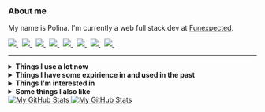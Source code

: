 ### About me
My name is Polina.
I'm currently a web full stack dev at [Funexpected](https://funexpectedapps.com/).
<p align="left">
  <a href="https://t.me/rabarbrablad/?#gh-light-mode-only" target="_blank">
    <img src="https://img.shields.io/badge/telegram-eceff4.svg?&style=for-the-badge&logo=telegram#gh-light-mode-only" />
  </a>&nbsp;
  <a href="https://t.me/rabarbrablad/?#gh-dark-mode-only" target="_blank">
    <img src="https://img.shields.io/badge/telegram-2e3440.svg?&style=for-the-badge&logo=telegram#gh-dark-mode-only" />
  </a>&nbsp;
  <a href="mailto:rabarbrablad@gmail.com?#gh-light-mode-only">
    <img src="https://img.shields.io/badge/gmail-eceff4.svg?&style=for-the-badge&logo=gmail&logoColor=D14836#gh-light-mode-only" />
  </a>&nbsp;
  <a href="mailto:rabarbrablad@gmail.com?#gh-dark-mode-only">
    <img src="https://img.shields.io/badge/gmail-2e3440.svg?&style=for-the-badge&logo=gmail&logoColor=D14836#gh-dark-mode-only" />
  </a>&nbsp;
  <a href="https://www.linkedin.com/in/polina-simonenko/?#gh-light-mode-only" target="_blank">
    <img src="https://img.shields.io/badge/linkedin-eceff4.svg?&style=for-the-badge&logo=linkedin&logoColor=0A66C2#gh-light-mode-only" />
  </a>&nbsp;
  <a href="https://www.linkedin.com/in/polina-simonenko/?#gh-dark-mode-only" target="_blank">
    <img src="https://img.shields.io/badge/linkedin-2e3440.svg?&style=for-the-badge&logo=linkedin&logoColor=0A66C2#gh-dark-mode-only" />
  </a>&nbsp;
  <a href="https://www.hackerrank.com/rabarbrablad?#gh-light-mode-only" target="_blank">
    <img src="https://img.shields.io/badge/HackerRank-eceff4.svg?&style=for-the-badge&logo=hackerrank&logoColor=2fc966#gh-light-mode-only" />
  </a>&nbsp;
  <a href="https://www.hackerrank.com/rabarbrablad?#gh-dark-mode-only" target="_blank">
    <img src="https://img.shields.io/badge/HackerRank-2e3440.svg?&style=for-the-badge&logo=hackerrank&logoColor=2fc966#gh-dark-mode-only" />
  </a>&nbsp;
</p>
<hr/>

<details>
  <summary><b>Things I use a lot now</b></summary>
  <br/>

  ![Python](          https://img.shields.io/badge/Python-eceff4.svg?&logo=python&logoColor=4382b4#gh-light-mode-only                  )
  ![Python](          https://img.shields.io/badge/Python-2e3440.svg?&logo=python&logoColor=4382b4#gh-dark-mode-only                  )&nbsp;
  ![TypeScript](      https://img.shields.io/badge/TypeScript-eceff4.svg?&logo=typescript&logoColor=3278c7#gh-light-mode-only          )
  ![TypeScript](      https://img.shields.io/badge/TypeScript-2e3440.svg?&logo=typescript&logoColor=3278c7#gh-dark-mode-only          )&nbsp;
  ![MongoDB](         https://img.shields.io/badge/MongoDB-eceff4.svg?&logo=mongodb&logoColor=00ed64#gh-light-mode-only                )
  ![MongoDB](         https://img.shields.io/badge/MongoDB-2e3440.svg?&logo=mongodb&logoColor=00ed64#gh-dark-mode-only                )&nbsp;
  ![Poetry](          https://img.shields.io/badge/Poetry-eceff4.svg?&logo=poetry&logoColor=018ce1#gh-light-mode-only                  )
  ![Poetry](          https://img.shields.io/badge/Poetry-2e3440.svg?&logo=poetry&logoColor=018ce1#gh-dark-mode-only                  )&nbsp;\
  ![React](           https://img.shields.io/badge/React-eceff4.svg?&logo=react&logoColor=4995ab#gh-light-mode-only                    )
  ![React](           https://img.shields.io/badge/React-2e3440.svg?&logo=react&logoColor=4995ab#gh-dark-mode-only                    )&nbsp;
  ![MUI](             https://img.shields.io/badge/MUI-eceff4.svg?&logo=mui&logoColor=0080ff#gh-light-mode-only                        )
  ![MUI](             https://img.shields.io/badge/MUI-2e3440.svg?&logo=mui&logoColor=0080ff#gh-dark-mode-only                        )&nbsp;
  ![Create React App](https://img.shields.io/badge/Create%20React%20App-eceff4.svg?&logo=createreactapp&logoColor=09d3ad#gh-light-mode-only)
  ![Create React App](https://img.shields.io/badge/Create%20React%20App-2e3440.svg?&logo=createreactapp&logoColor=09d3ad#gh-dark-mode-only)&nbsp;
  ![ReactQuery](      https://img.shields.io/badge/React%20Query-eceff4.svg?&logo=reactquery&logoColor=ff4154#gh-light-mode-only       )
  ![ReactQuery](      https://img.shields.io/badge/React%20Query-2e3440.svg?&logo=reactquery&logoColor=ff4154#gh-dark-mode-only       )&nbsp;
  ![ReactRouter](     https://img.shields.io/badge/React%20Router-eceff4.svg?&logo=reactrouter&logoColor=white#gh-light-mode-only      )
  ![ReactRouter](     https://img.shields.io/badge/React%20Router-2e3440.svg?&logo=reactrouter&logoColor=white#gh-dark-mode-only      )&nbsp;\
  ![Git](             https://img.shields.io/badge/Git-eceff4.svg?&logo=git&logoColor=f74d27#gh-light-mode-only                        )
  ![Git](             https://img.shields.io/badge/Git-2e3440.svg?&logo=git&logoColor=f74d27#gh-dark-mode-only                        )&nbsp;
  ![GitHub](          https://img.shields.io/badge/GitHub-eceff4.svg?&logo=github&logoColor=white#gh-light-mode-only                   )
  ![GitHub](          https://img.shields.io/badge/GitHub-2e3440.svg?&logo=github&logoColor=white#gh-dark-mode-only                   )&nbsp;
  ![GithubActions](   https://img.shields.io/badge/Github%20Actions-eceff4.svg?&logo=github-actions&logoColor=2088FF#gh-light-mode-only)
  ![GithubActions](   https://img.shields.io/badge/Github%20Actions-2e3440.svg?&logo=github-actions&logoColor=2088FF#gh-dark-mode-only)&nbsp;
  ![Docker](          https://img.shields.io/badge/Docker-eceff4.svg?&logo=docker&logoColor=2496ED#gh-light-mode-only                  )
  ![Docker](          https://img.shields.io/badge/Docker-2e3440.svg?&logo=docker&logoColor=2496ED#gh-dark-mode-only                  )&nbsp;
  ![AWS](             https://img.shields.io/badge/Amazon%20AWS-eceff4.svg?&logo=amazon-aws&logoColor=FF9900#gh-light-mode-only        )
  ![AWS](             https://img.shields.io/badge/Amazon%20AWS-2e3440.svg?&logo=amazon-aws&logoColor=FF9900#gh-dark-mode-only        )&nbsp;
  ![Firebase](        https://img.shields.io/badge/Firebase-eceff4.svg?&logo=firebase&logoColor=FFCA28#gh-light-mode-only              )
  ![Firebase](        https://img.shields.io/badge/Firebase-2e3440.svg?&logo=firebase&logoColor=FFCA28#gh-dark-mode-only              )&nbsp;\
  ![Bash](            https://img.shields.io/badge/Bash-eceff4.svg?&logo=gnubash&logoColor=4EAA25#gh-light-mode-only                   )
  ![Bash](            https://img.shields.io/badge/Bash-2e3440.svg?&logo=gnubash&logoColor=4EAA25#gh-dark-mode-only                   )&nbsp;
  ![NodeJS](          https://img.shields.io/badge/NodeJS-eceff4.svg?&logo=node.js&logoColor=339933#gh-light-mode-only                 )
  ![NodeJS](          https://img.shields.io/badge/NodeJS-2e3440.svg?&logo=node.js&logoColor=339933#gh-dark-mode-only                 )&nbsp;
  ![VSCode](          https://img.shields.io/badge/VS%20Code-eceff4.svg?&logo=visual-studio-code&logoColor=007ACC#gh-light-mode-only   )
  ![VSCode](          https://img.shields.io/badge/VS%20Code-2e3440.svg?&logo=visual-studio-code&logoColor=007ACC#gh-dark-mode-only   )&nbsp;
  ![Insomnia](        https://img.shields.io/badge/Insomnia-eceff4.svg?&logo=insomnia&logoColor=5e01d4#gh-light-mode-only              )
  ![Insomnia](        https://img.shields.io/badge/Insomnia-2e3440.svg?&logo=insomnia&logoColor=5e01d4#gh-dark-mode-only              )&nbsp;
</details>

<details>
  <summary><b>Things I have some expirience in and used in the past</b></summary>
  <br/>

  ![Flask](         https://img.shields.io/badge/Flask-2e3440.svg?&logo=flask&logoColor=white                   )&nbsp;
  ![FastApi](       https://img.shields.io/badge/FastAPI-2e3440.svg?&logo=fastapi&logoColor=009585              )&nbsp;
  ![SQLAlchemy](    https://img.shields.io/badge/SQLAlchemy-2e3440                                              )&nbsp;
  ![Pytest](        https://img.shields.io/badge/Pytest-2e3440.svg?&logo=pytest&logoColor=009fe4                )&nbsp;
  ![Selenium](      https://img.shields.io/badge/Selenium-2e3440.svg?&logo=selenium&logoColor=green             )&nbsp;
  ![Swagger](       https://img.shields.io/badge/Swagger-2e3440.svg?&logo=swagger&logoColor=green               )&nbsp;\
  ![Go](            https://img.shields.io/badge/Go-2e3440.svg?&logo=go&logoColor=007e9d                        )&nbsp;
  ![Postgres](      https://img.shields.io/badge/Postgres-2e3440.svg?&logo=postgresql&logoColor=white           )&nbsp;
  ![SQLite](        https://img.shields.io/badge/SQLite-2e3440.svg?&logo=sqlite&logoColor=white                 )&nbsp;
  ![Elasticsearch]( https://img.shields.io/badge/Elasticsearch-2e3440.svg?&logo=elasticsearch&logoColor=005571  )&nbsp;
  ![Redis](         https://img.shields.io/badge/Redis-2e3440.svg?&logo=redis&logoColor=DC382D                  )&nbsp;\
  ![Vim](           https://img.shields.io/badge/Vim-2e3440.svg?&logo=vim&logoColor=019733                      )&nbsp;
  ![C](             https://img.shields.io/badge/-2e3440.svg?&logo=c&logoColor=A8B9CC                           )&nbsp;
  ![Cpp](           https://img.shields.io/badge/C++-2e3440.svg?&logo=c%2B%2B&logoColor=00599C                  )&nbsp;
  ![CMake](         https://img.shields.io/badge/CMake-2e3440.svg?&logo=cmake&logoColor=064F8C                  )&nbsp;
  ![Qt](            https://img.shields.io/badge/Qt-2e3440.svg?&logo=qt&logoColor=41CD52                        )&nbsp;
  ![Nginx](         https://img.shields.io/badge/Nginx-2e3440.svg?&logo=nginx&logoColor=269539                  )&nbsp;\
  ![Pandas](        https://img.shields.io/badge/Pandas-2e3440.svg?&logo=pandas&logoColor=white                 )&nbsp;
  ![Plotly](        https://img.shields.io/badge/Plotly-2e3440.svg?&logo=plotly&logoColor=3f4f75                )&nbsp;
  ![NumPy](         https://img.shields.io/badge/NumPy-2e3440.svg?&logo=numpy&logoColor=4eaccf                  )&nbsp;
  ![Jupyter](       https://img.shields.io/badge/Jupyter-2e3440.svg?&logo=jupyter&logoColor=f37727              )&nbsp;
</details>

<details>
  <summary><b>Things I'm interested in</b></summary>
  <br/>

  ![Kubernetes](  https://img.shields.io/badge/Kubernetes-2e3440.svg?&logo=kubernetes&logoColor=326CE5      )&nbsp;
  ![Terraform](   https://img.shields.io/badge/Terraform-2e3440.svg?&logo=terraform&logoColor=7b42bc        )&nbsp;
  ![RabbitMQ](    https://img.shields.io/badge/RabbitMQ-2e3440.svg?&logo=rabbitmq&logoColor=ff6701          )&nbsp;
  ![Kafka](       https://img.shields.io/badge/Apache%20Kafka-2e3440.svg?&logo=apache-kafka&logoColor=white )&nbsp;\
  ![WebAssembly]( https://img.shields.io/badge/WebAssembly-2e3440.svg?&logo=webassembly&logoColor=654FF0    )&nbsp;
  ![GRPC](        https://img.shields.io/badge/gRPC-2e3440.svg?&logo=google&logoColor=4285F4                )&nbsp;\
  ![Rust](        https://img.shields.io/badge/Rust-2e3440.svg?&logo=rust&logoColor=black                   )&nbsp;
  ![Kotlin](      https://img.shields.io/badge/Kotlin-2e3440.svg?&logo=kotlin&logoColor=7F52FF              )&nbsp;
</details>

<details>
  <summary><b>Some things I also like</b></summary>
  <br/>

  ![Arch](  https://img.shields.io/badge/Arch%20Linux-2e3440.svg?&logo=archlinux&logoColor=1793d1 )&nbsp;
  ![Dwm](   https://img.shields.io/badge/dwm-2e3440.svg?&logo=dwm&logoColor=1793d1                )&nbsp;
</details>

<a href="https://github.com/rabarbra#gh-light-mode-only">
  <img src="https://github-profile-summary-cards.vercel.app/api/cards/profile-details?username=rabarbra&theme=nord_bright#gh-light-mode-only" alt="My GitHub Stats"/>
</a>
<a href="https://github.com/rabarbra#gh-dark-mode-only">
  <img src="https://github-profile-summary-cards.vercel.app/api/cards/profile-details?username=rabarbra&theme=nord_dark#gh-dark-mode-only" alt="My GitHub Stats"/>
</a>
